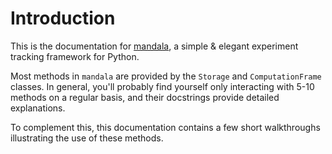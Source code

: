 # Introduction
This is the documentation for [mandala](https://github.com/amakelov/mandala), a
simple & elegant experiment tracking framework for Python.

Most methods in `mandala` are provided by the `Storage` and `ComputationFrame`
classes. In general, you'll probably find yourself only interacting with 5-10
methods on a regular basis, and their docstrings provide detailed explanations. 

To complement this, this documentation contains a few short walkthroughs
illustrating the use of these methods.